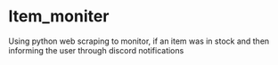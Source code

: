 # Item_moniter
Using python web scraping to monitor, if an item was in stock and then informing the user through discord notifications 
